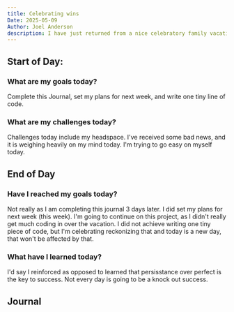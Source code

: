 ```yaml
---
title: Celebrating wins
Date: 2025-05-09
Author: Joel Anderson
description: I have just returned from a nice celebratory family vacation. It was nice to be with family and to enjoy that time together, after what was a long and fairly intense 17 week bootcamp. I've missed a few journal entries, over the last week, but that's ok. The goal is not perfection but persistance.
---
```


## Start of Day:

### What are my goals today?
Complete this Journal, set my plans for next week, and write one tiny line of code.

### What are my challenges today?
Challenges today include my headspace. I've received some bad news, and it is weighing heavily on my mind today. I'm trying to go easy on myself today.

## End of Day

### Have I reached my goals today?
Not really as I am completing this journal 3 days later. I did set my plans for next week (this week). I'm going to continue on this project, as I didn't really get much coding in over the vacation. I did not achieve writing one tiny piece of code, but I'm celebrating reckonizing that and today is a new day, that won't be affected by that.

### What have I learned today?
I'd say I reinforced as opposed to learned that persisstance over perfect is the key to success. Not every day is going to be a knock out success.

## Journal
